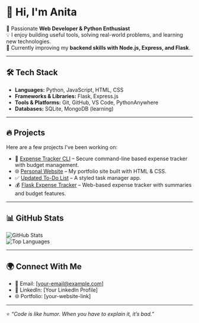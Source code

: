 # 👋 Hi, I'm Anita

🚀 Passionate **Web Developer & Python Enthusiast**  
💡 I enjoy building useful tools, solving real-world problems, and learning new technologies.  
🌱 Currently improving my **backend skills with Node.js, Express, and Flask**.  

---

## 🛠️ Tech Stack
- **Languages:** Python, JavaScript, HTML, CSS  
- **Frameworks & Libraries:** Flask, Express.js  
- **Tools & Platforms:** Git, GitHub, VS Code, PythonAnywhere  
- **Databases:** SQLite, MongoDB (learning)

---

## 🔥 Projects
Here are a few projects I've been working on:

- 🧾 [Expense Tracker CLI](https://github.com/anitalamaii27/expense-tracker-cli) – Secure command-line based expense tracker with budget management.  
- 🌐 [Personal Website](https://github.com/anitalamaii27/personal-site) – My portfolio site built with HTML & CSS.  
- ✅ [Updated To-Do List](https://github.com/anitalamaii27/Updated-To-Do-List-) – A styled task manager app.  
- 💰 [Flask Expense Tracker](https://github.com/anitalamaii27/flask-expnse-tracker) – Web-based expense tracker with summaries and budget features.  

---

## 📊 GitHub Stats
![GitHub Stats](https://github-readme-stats.vercel.app/api?username=anitalamaii27&show_icons=true&theme=radical)  
![Top Languages](https://github-readme-stats.vercel.app/api/top-langs/?username=anitalamaii27&layout=compact&theme=radical)  

---

## 🌍 Connect With Me
- 📧 Email: [your-email@example.com]  
- 💼 LinkedIn: [Your LinkedIn Profile]  
- 🌐 Portfolio: [your-website-link]  

---

⭐️ *“Code is like humor. When you have to explain it, it’s bad.”*  
